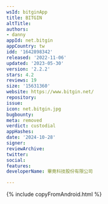 ```yaml
---
wsId: bitginApp
title: BITGIN
altTitle: 
authors:
- danny
appId: net.bitgin
appCountry: tw
idd: '1642898342'
released: '2022-11-06'
updated: '2023-05-30'
version: '2.2.2'
stars: 4.2
reviews: 19
size: '15631360'
website: https://www.bitgin.net/
repository: 
issue: 
icon: net.bitgin.jpg
bugbounty: 
meta: removed
verdict: custodial
appHashes: 
date: '2024-10-28'
signer: 
reviewArchive: 
twitter: 
social: 
features: 
developerName: 畢竟科技股份有限公司

---
```


{% include copyFromAndroid.html %}